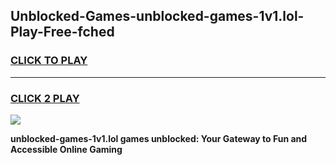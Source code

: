 
## Unblocked-Games-unblocked-games-1v1.lol-Play-Free-fched
<h3>
<a href="https://premium76.site?title=unblocked-games-1v1.lol&ref=20M">CLICK TO PLAY</a></h3>
<hr>

<h3>
<a href="https://premium76.site?title=unblocked-games-1v1.lol&ref=20M">CLICK 2 PLAY</a>
  
</h3>

<a href="https://premium76.site?title=unblocked-games-1v1.lol&ref=19M"><img src="https://clearcache.store/games.png"></a>


**unblocked-games-1v1.lol games unblocked: Your Gateway to Fun and Accessible Online Gaming**
